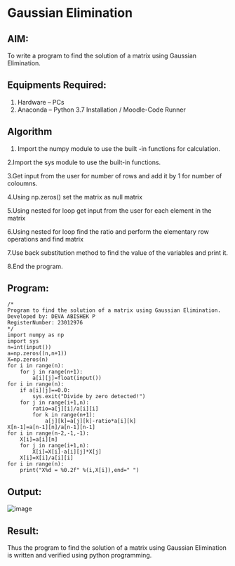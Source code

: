 # Gaussian Elimination

## AIM:
To write a program to find the solution of a matrix using Gaussian Elimination.

## Equipments Required:
1. Hardware – PCs
2. Anaconda – Python 3.7 Installation / Moodle-Code Runner

## Algorithm
1. Import the numpy module to use the built -in functions for calculation.

2.Import the sys module to use the built-in functions.

3.Get input from the user for number of rows and add it by 1 for number of coloumns.

4.Using np.zeros() set the matrix as null matrix

5.Using nested for loop get input from the user for each element in the matrix

6.Using nested for loop find the ratio and perform the elementary row operations and find matrix

7.Use back substitution method to find the value of the variables and print it.

8.End the program.
## Program:
```
/*
Program to find the solution of a matrix using Gaussian Elimination.
Developed by: DEVA ABISHEK P
RegisterNumber: 23012976
*/
import numpy as np
import sys
n=int(input())
a=np.zeros((n,n+1))
X=np.zeros(n)
for i in range(n):
    for j in range(n+1):
        a[i][j]=float(input())
for i in range(n):
    if a[i][j]==0.0:
        sys.exit("Divide by zero detected!")
    for j in range(i+1,n):
        ratio=a[j][i]/a[i][i]
        for k in range(n+1):
            a[j][k]=a[j][k]-ratio*a[i][k]
X[n-1]=a[n-1][n]/a[n-1][n-1]
for i in range(n-2,-1,-1):
    X[i]=a[i][n]
    for j in range(i+1,n):
        X[i]=X[i]-a[i][j]*X[j]
    X[i]=X[i]/a[i][i]
for i in range(n):
    print("X%d = %0.2f" %(i,X[i]),end=" ")

```

## Output:
![image](https://github.com/DEVAABISHEK/Gaussian/assets/150319305/136fc28a-09f8-4992-a6a7-19941d1c073c)


## Result:
Thus the program to find the solution of a matrix using Gaussian Elimination is written and verified using python programming.

